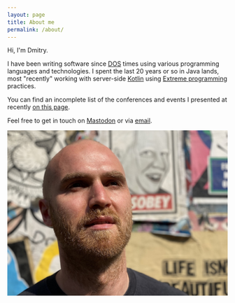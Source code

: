 ```yaml
---
layout: page
title: About me
permalink: /about/
---
```

Hi, I'm Dmitry.

I have been writing software since [DOS](https://en.wikipedia.org/wiki/DOS) times using various programming languages and technologies.
I spent the last 20 years or so in Java lands, most "recently" working with server-side [Kotlin](https://kotlinlang.org)
using [Extreme programming](https://en.wikipedia.org/wiki/Extreme_programming) practices.

You can find an incomplete list of the conferences and events I presented at recently [on this page](/public-speaking).
 
Feel free to get in touch on [Mastodon](https://mastodon.social/@dkandalov) or via [email](mailto:dmitry.kandalov@gmail.com).

![Me](/assets/images/me.jpg)
